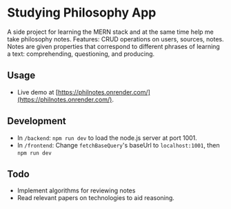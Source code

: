 # Studying Philosophy App
A side project for learning the MERN stack and at the same time help me take philosophy notes. 
Features: CRUD operations on users, sources, notes. Notes are given properties that correspond to different phrases of learning a text: comprehending, questioning, and producing. 

## Usage
- Live demo at [https://philnotes.onrender.com/](https://philnotes.onrender.com/).

## Development
- In `/backend`: `npm run dev` to load the node.js server at port 1001. 
- In `/frontend`: Change `fetchBaseQuery`'s baseUrl to `localhost:1001`, then `npm run dev`

## Todo
- Implement algorithms for reviewing notes
- Read relevant papers on technologies to aid reasoning. 
